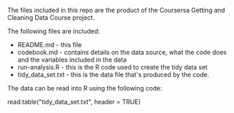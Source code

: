 The files included in this repo are the product of the Coursersa Getting and 
Cleaning Data Course project.


The following files are included:

 - README.md - this file
 - codebook.md - contains details on the data source, what the code does and the variables included in the data
 - run-analysis.R - this is the R code used to create the tidy data set
 - tidy_data_set.txt - this is the data file that's produced by the code. 


The data can be read into R using the following code:

read.table("tidy_data_set.txt", header = TRUE)

